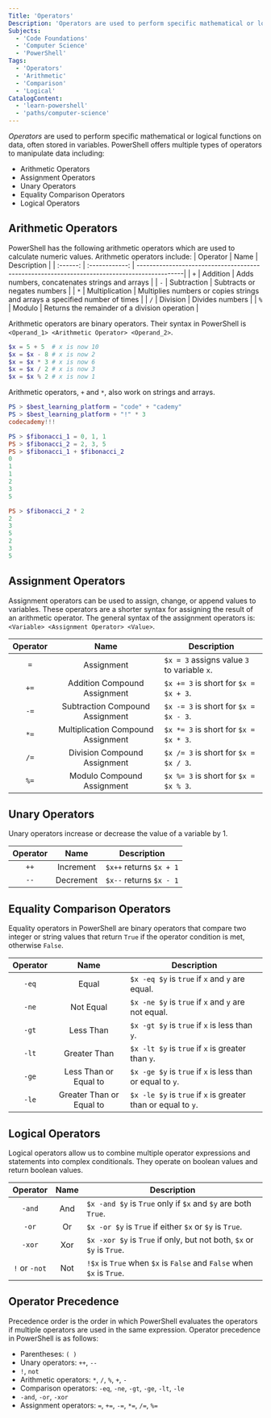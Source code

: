 ```yaml
---
Title: 'Operators'
Description: 'Operators are used to perform specific mathematical or logical functions on variables and values.'
Subjects:
  - 'Code Foundations'
  - 'Computer Science'
  - 'PowerShell'
Tags:
  - 'Operators'
  - 'Arithmetic'
  - 'Comparison'
  - 'Logical'
CatalogContent:
  - 'learn-powershell'
  - 'paths/computer-science'
---
```


*Operators* are used to perform specific mathematical or logical functions on data, often stored in variables. PowerShell offers multiple types of operators to manipulate data including:
- Arithmetic Operators
- Assignment Operators
- Unary Operators
- Equality Comparison Operators
- Logical Operators

## Arithmetic Operators
PowerShell has the following arithmetic operators which are used to calculate numeric values. Arithmetic operators include:
| Operator |      Name      | Description                                                                                 |
| :------: | :------------: | --------------------------------------------------------------------------------------------|
|   `+`    |    Addition    | Adds numbers, concatenates strings and arrays                                               |
|   `-`    |  Subtraction   | Subtracts or negates numbers                                                                |
|   `*`    | Multiplication | Multiplies numbers or copies strings and arrays a specified number of times                 |
|   `/`    |    Division    | Divides numbers                                                                             |
|   `%`    |     Modulo     | Returns the remainder of a division operation                                               |

Arithmetic operators are binary operators. Their syntax in PowerShell is `<Operand_1> <Arithmetic Operator> <Operand_2>`.

```PowerShell
$x = 5 + 5  # x is now 10
$x = $x - 8 # x is now 2
$x = $x * 3 # x is now 6
$x = $x / 2 # x is now 3
$x = $x % 2 # x is now 1
```

Arithmetic operators, `+` and `*`, also work on strings and arrays.
```PowerShell
PS > $best_learning_platform = "code" + "cademy"
PS > $best_learning_platform + "!" * 3
codecademy!!!
```

```PowerShell
PS > $fibonacci_1 = 0, 1, 1
PS > $fibonacci_2 = 2, 3, 5
PS > $fibonacci_1 + $fibonacci_2
0
1
1
2
3
5

PS > $fibonacci_2 * 2
2
3
5
2
3
5
```

## Assignment Operators
Assignment operators can be used to assign, change, or append values to variables. These operators are a shorter syntax for assigning the result of an arithmetic operator. The general syntax of the assignment operators is: `<Variable> <Assignment Operator> <Value>`.

| Operator |                Name                | Description                                 |
| :------: | :--------------------------------: | ------------------------------------------- |
|   `=`    |             Assignment             | `$x = 3` assigns value `3` to variable `x`. |
|   `+=`   |    Addition Compound Assignment    | `$x += 3` is short for `$x = $x + 3`.       |
|   `-=`   |  Subtraction Compound Assignment   | `$x -= 3` is short for `$x = $x - 3`.       |
|   `*=`   | Multiplication Compound Assignment | `$x *= 3` is short for `$x = $x * 3`.       |
|   `/=`   |    Division Compound Assignment    | `$x /= 3` is short for `$x = $x / 3`.       |
|   `%=`   |     Modulo Compound Assignment     | `$x %= 3` is short for `$x = $x % 3`.       |

## Unary Operators
Unary operators increase or decrease the value of a variable by 1.

| Operator |      Name      | Description                                                   |
| :------: | :------------: | ------------------------------------------------------------- |
|   `++`   |   Increment    | `$x++` returns `$x + 1`                                       |
|   `--`   |   Decrement    | `$x--` returns `$x - 1`                                       |

## Equality Comparison Operators
Equality operators in PowerShell are binary operators that compare two integer or string values that return `True` if the operator condition is met, otherwise `False`.

| Operator |           Name           | Description                                                   |
| :------: | :----------------------: | ------------------------------------------------------------- |
|   `-eq`  |          Equal           | `$x -eq $y` is `true` if `x` and `y` are equal.               |
|   `-ne`  |        Not Equal         | `$x -ne $y` is `true` if `x` and `y` are not equal.           |
|   `-gt`  |        Less Than         | `$x -gt $y` is `true` if `x` is less than `y`.                |
|   `-lt`  |       Greater Than       | `$x -lt $y` is `true` if `x` is greater than `y`.             |
|   `-ge`  |  Less Than or Equal to   | `$x -ge $y` is `true` if `x` is less than or equal to `y`.    |
|   `-le`  | Greater Than or Equal to | `$x -le $y` is `true` if `x` is greater than or equal to `y`. |

## Logical Operators
Logical operators allow us to combine multiple operator expressions and statements into complex conditionals. They operate on boolean values and return boolean values.

| Operator            | Name  | Description                                                           |
| :-----------------: | :---: | --------------------------------------------------------------------- |
|   `-and`            | And   | `$x -and $y` is `True` only if `$x` and `$y` are both `True`.         |
|  `-or`              | Or    | `$x -or $y` is `True` if either `$x` or `$y` is `True`.               |
|  `-xor`             | Xor   | `$x -xor $y` is `True` if only, but not both, `$x` or `$y` is `True`. |
|   `!` or `-not`     | Not   | `!$x` is `True` when `$x` is `False` and `False` when `$x` is `True`. |

## Operator Precedence
Precedence order is the order in which PowerShell evaluates the operators if multiple operators are used in the same expression. Operator precedence in PowerShell is as follows:
- Parentheses: `( )`
- Unary operators: `++`, `--`
- `!`, `not`
- Arithmetic operators: `*`, `/`, `%`, `+`, `-`
- Comparison operators: `-eq`, `-ne`, `-gt`, `-ge`, `-lt`, `-le`
- `-and`, `-or`, `-xor`
- Assignment operators: `=`, `+=`, `-=`, `*=`, `/=`, `%=`
